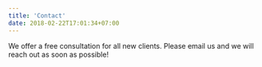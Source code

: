 ```yaml
---
title: 'Contact'
date: 2018-02-22T17:01:34+07:00
---
```


We offer a free consultation for all new clients. Please email us and we will reach out as soon as possible!
